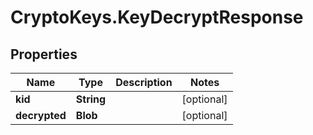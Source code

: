 # CryptoKeys.KeyDecryptResponse

## Properties
Name | Type | Description | Notes
------------ | ------------- | ------------- | -------------
**kid** | **String** |  | [optional] 
**decrypted** | **Blob** |  | [optional] 


